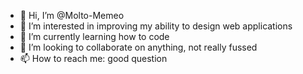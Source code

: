 - 👋 Hi, I’m @Molto-Memeo
- 👀 I’m interested in improving my ability to design web applications
- 🌱 I’m currently learning how to code
- 💞️ I’m looking to collaborate on anything, not really fussed
- 📫 How to reach me: good question

<!---
Molto-Memeo/Molto-Memeo is a ✨ special ✨ repository because its `README.md` (this file) appears on your GitHub profile.
You can click the Preview link to take a look at your changes.
--->
